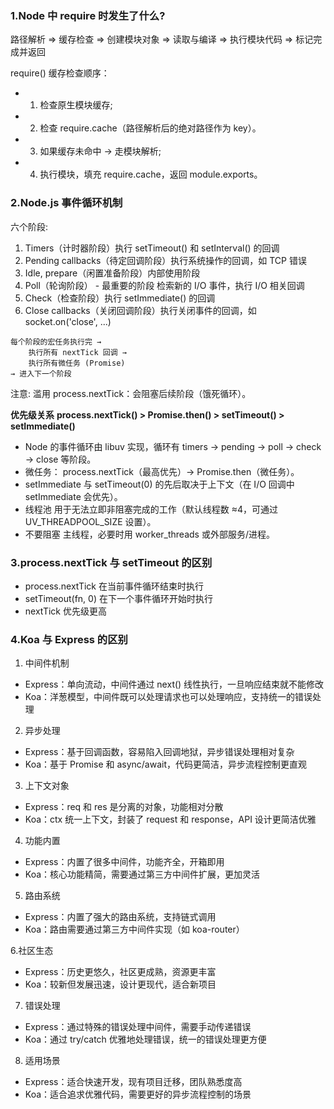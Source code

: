 ### 1.Node 中 require 时发生了什么? 

路径解析 => 缓存检查 => 创建模块对象 => 读取与编译 => 执行模块代码 => 标记完成并返回

require() 缓存检查顺序：
   - 1. 检查原生模块缓存; 
   - 2. 检查 require.cache（路径解析后的绝对路径作为 key）。
   - 3. 如果缓存未命中 → 走模块解析; 
   - 4. 执行模块，填充 require.cache，返回 module.exports。


### 2.Node.js 事件循环机制


六个阶段: 
1. Timers（计时器阶段）执行 setTimeout() 和 setInterval() 的回调
2. Pending callbacks（待定回调阶段）执行系统操作的回调，如 TCP 错误
3. Idle, prepare（闲置准备阶段）内部使用阶段
4. Poll（轮询阶段） - 最重要的阶段 检索新的 I/O 事件，执行 I/O 相关回调
5. Check（检查阶段）执行 setImmediate() 的回调
6. Close callbacks（关闭回调阶段）执行关闭事件的回调，如 socket.on('close', ...)

```
每个阶段的宏任务执行完 →
    执行所有 nextTick 回调 →
    执行所有微任务 (Promise)
→ 进入下一个阶段
```
注意: 滥用 process.nextTick：会阻塞后续阶段（饿死循环）。

**优先级关系**
**process.nextTick() > Promise.then() > setTimeout() > setImmediate()**


- Node 的事件循环由 libuv 实现，循环有 timers → pending → poll → check → close 等阶段。
- 微任务： process.nextTick（最高优先）→ Promise.then（微任务）。
- setImmediate 与 setTimeout(0) 的先后取决于上下文（在 I/O 回调中 setImmediate 会优先）。
- 线程池 用于无法立即非阻塞完成的工作（默认线程数 ≈4，可通过 UV_THREADPOOL_SIZE 设置）。
- 不要阻塞 主线程，必要时用 worker_threads 或外部服务/进程。

### 3.process.nextTick 与 setTimeout 的区别

- process.nextTick 在当前事件循环结束时执行
- setTimeout(fn, 0) 在下一个事件循环开始时执行
- nextTick 优先级更高

### 4.Koa 与 Express 的区别

1. 中间件机制

- Express：单向流动，中间件通过 next() 线性执行，一旦响应结束就不能修改
- Koa：洋葱模型，中间件既可以处理请求也可以处理响应，支持统一的错误处理

2. 异步处理

- Express：基于回调函数，容易陷入回调地狱，异步错误处理相对复杂
- Koa：基于 Promise 和 async/await，代码更简洁，异步流程控制更直观

3. 上下文对象

- Express：req 和 res 是分离的对象，功能相对分散
- Koa：ctx 统一上下文，封装了 request 和 response，API 设计更简洁优雅

4. 功能内置

- Express：内置了很多中间件，功能齐全，开箱即用
- Koa：核心功能精简，需要通过第三方中间件扩展，更加灵活

5. 路由系统

- Express：内置了强大的路由系统，支持链式调用
- Koa：路由需要通过第三方中间件实现（如 koa-router）

6.社区生态

- Express：历史更悠久，社区更成熟，资源更丰富
- Koa：较新但发展迅速，设计更现代，适合新项目

7. 错误处理

- Express：通过特殊的错误处理中间件，需要手动传递错误
- Koa：通过 try/catch 优雅地处理错误，统一的错误处理更方便

8. 适用场景

- Express：适合快速开发，现有项目迁移，团队熟悉度高
- Koa：适合追求优雅代码，需要更好的异步流程控制的场景

